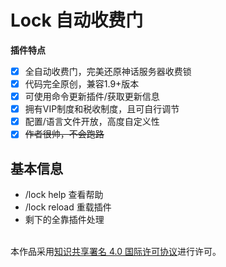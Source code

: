 # Lock 自动收费门

**插件特点**

- [x] 全自动收费门，完美还原神话服务器收费锁
- [x] 代码完全原创，兼容1.9+版本
- [x] 可使用命令更新插件/获取更新信息
- [x] 拥有VIP制度和税收制度，且可自行调节
- [x] 配置/语言文件开放，高度自定义性
- [x] ~~作者很帅，不会跑路~~

## 基本信息
* /lock help 查看帮助
* /lock reload 重载插件
* 剩下的全靠插件处理

 



<br />本作品采用<a rel="license" href="http://creativecommons.org/licenses/by/4.0/">知识共享署名 4.0 国际许可协议</a>进行许可。

